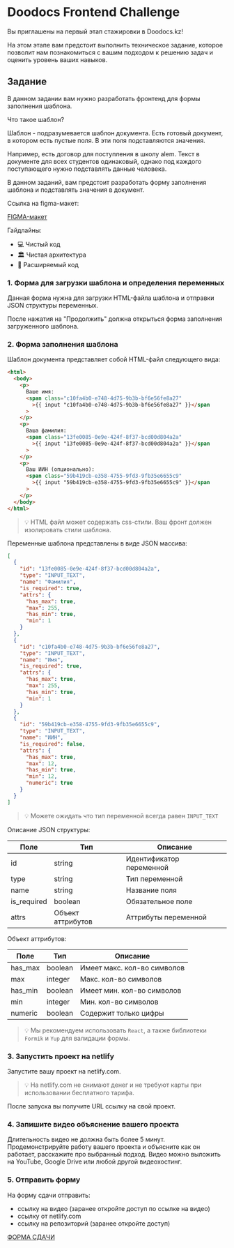 # Doodocs Frontend Challenge

Вы приглашены на первый этап стажировки в Doodocs.kz!

На этом этапе вам предстоит выполнить техническое задание, которое позволит нам познакомиться с вашим подходом к решению задач и оценить уровень ваших навыков.

## Задание

В данном задании вам нужно разработать фронтенд для формы заполнения шаблона.

Что такое шаблон?

Шаблон - подразумевается шаблон документа. Есть готовый документ, в котором есть
пустые поля. В эти поля подставляются значения.

Например, есть договор для поступления в школу alem. Текст в документе для всех студентов одинаковый, однако под каждого поступающего нужно подставлять данные человека.

В данном заданий, вам предстоит разработать форму заполнения шаблона и подставлять значения в документ.

Ссылка на figma-макет:

[FIGMA-макет](https://www.figma.com/file/I3ePDL6KQydNFQrAjdjzdI/Doodocs-%E2%80%93-Frontend-Test?type=design&node-id=3%3A18489&mode=design&t=yEuyRfmkP4OgFsDD-1)

Гайдлайны:

- 💻 Чистый код
- 🏛️ Чистая архитектура
- 🧩 Расширяемый код

### 1. Форма для загрузки шаблона и определения переменных

Данная форма нужна для загрузки HTML-файла шаблона и отправки JSON структуры переменных.

После нажатия на "Продолжить" должна открыться форма заполнения загруженного шаблона.

### 2. Форма заполнения шаблона

Шаблон документа представляет собой HTML-файл следующего вида:

```html
<html>
  <body>
    <p>
      Ваше имя:
      <span class="c10fa4b0-e748-4d75-9b3b-bf6e56fe8a27"
        >{{ input "c10fa4b0-e748-4d75-9b3b-bf6e56fe8a27" }}</span
      >
    </p>
    <p>
      Ваша фамилия:
      <span class="13fe0085-0e9e-424f-8f37-bcd00d804a2a"
        >{{ input "13fe0085-0e9e-424f-8f37-bcd00d804a2a" }}</span
      >
    </p>
    <p>
      Ваш ИИН (опционально):
      <span class="59b419cb-e358-4755-9fd3-9fb35e6655c9"
        >{{ input "59b419cb-e358-4755-9fd3-9fb35e6655c9" }}</span
      >
    </p>
  </body>
</html>
```

> 💡 HTML файл может содержать css-стили. Ваш фронт должен изолировать стили шаблона.

Переменные шаблона представлены в виде JSON массива:

```json
[
  {
    "id": "13fe0085-0e9e-424f-8f37-bcd00d804a2a",
    "type": "INPUT_TEXT",
    "name": "Фамилия",
    "is_required": true,
    "attrs": {
      "has_max": true,
      "max": 255,
      "has_min": true,
      "min": 1
    }
  },
  {
    "id": "c10fa4b0-e748-4d75-9b3b-bf6e56fe8a27",
    "type": "INPUT_TEXT",
    "name": "Имя",
    "is_required": true,
    "attrs": {
      "has_max": true,
      "max": 255,
      "has_min": true,
      "min": 1
    }
  },
  {
    "id": "59b419cb-e358-4755-9fd3-9fb35e6655c9",
    "type": "INPUT_TEXT",
    "name": "ИИН",
    "is_required": false,
    "attrs": {
      "has_max": true,
      "max": 12,
      "has_min": true,
      "min": 12,
      "numeric": true
    }
  }
]
```

> 💡 Можете ожидать что тип переменной всегда равен `INPUT_TEXT`

Описание JSON структуры:

| Поле        | Тип               | Описание                 |
| ----------- | ----------------- | ------------------------ |
| id          | string            | Идентификатор переменной |
| type        | string            | Тип переменной           |
| name        | string            | Название поля            |
| is_required | boolean           | Обязательное поле        |
| attrs       | Объект аттрибутов | Аттрибуты переменной     |

Объект аттрибутов:

| Поле    | Тип     | Описание                    |
| ------- | ------- | --------------------------- |
| has_max | boolean | Имеет макс. кол-во символов |
| max     | integer | Макс. кол-во символов       |
| has_min | boolean | Имеет мин. кол-во символов  |
| min     | integer | Мин. кол-во символов        |
| numeric | boolean | Содержит только цифры       |

> 💡 Мы рекомендуем использовать `React`, а также библиотеки `Formik` и `Yup` для валидации формы.

### 3. Запустить проект на netlify

Запустите вашу проект на netlify.com.

> 💡 На netlify.com не снимают денег и не требуют карты при использовании бесплатного тарифа.

После запуска вы получите URL ссылку на свой проект.

### 4. Запишите видео объяснение вашего проекта

Длительность видео не должна быть более 5 минут. Продемонстрируйте работу вашего проекта и объясните как он работает, расскажите про выбранный подход. Видео можно выложить на YouTube, Google Drive или любой другой видеохостинг.

### 5. Отправить форму

На форму сдачи отправить:
- ссылку на видео (заранее откройте доступ по ссылке на видео)
- ссылку от netlify.com
- ссылку на репозиторий (заранее откройте доступ)

[ФОРМА СДАЧИ](https://tally.so/r/mer77O)


